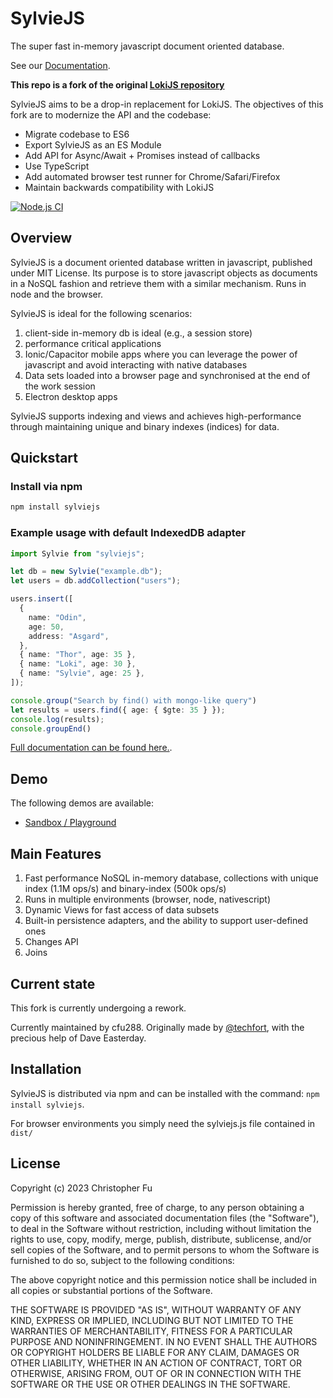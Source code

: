 # SylvieJS

The super fast in-memory javascript document oriented database.

See our [Documentation](https://cfu288.github.io/SylvieJS/).

**This repo is a fork of the original [LokiJS repository](https://github.com/techfort/LokiJS)**

SylvieJS aims to be a drop-in replacement for LokiJS. The objectives of this fork are to modernize the API and the codebase:

- Migrate codebase to ES6
- Export SylvieJS as an ES Module
- Add API for Async/Await + Promises instead of callbacks
- Use TypeScript
- Add automated browser test runner for Chrome/Safari/Firefox
- Maintain backwards compatibility with LokiJS

[![Node.js CI](https://github.com/cfu288/SylvieJS/actions/workflows/ci.yaml/badge.svg)](https://github.com/cfu288/SylvieJS/actions/workflows/ci.yaml)

## Overview

SylvieJS is a document oriented database written in javascript, published under MIT License.
Its purpose is to store javascript objects as documents in a NoSQL fashion and retrieve them with a similar mechanism.
Runs in node and the browser.

SylvieJS is ideal for the following scenarios:

1. client-side in-memory db is ideal (e.g., a session store)
2. performance critical applications
3. Ionic/Capacitor mobile apps where you can leverage the power of javascript and avoid interacting with native databases
4. Data sets loaded into a browser page and synchronised at the end of the work session
5. Electron desktop apps

SylvieJS supports indexing and views and achieves high-performance through maintaining unique and binary indexes (indices) for data.

## Quickstart

### Install via npm

```bash
npm install sylviejs
```

### Example usage with default IndexedDB adapter

```ts
import Sylvie from "sylviejs";

let db = new Sylvie("example.db");
let users = db.addCollection("users");

users.insert([
  {
    name: "Odin",
    age: 50,
    address: "Asgard",
  },
  { name: "Thor", age: 35 },
  { name: "Loki", age: 30 },
  { name: "Sylvie", age: 25 },
]);

console.group("Search by find() with mongo-like query")
let results = users.find({ age: { $gte: 35 } });
console.log(results);
console.groupEnd()
```

[Full documentation can be found here.](https://cfu288.github.io/SylvieJS/).

## Demo

The following demos are available:

- [Sandbox / Playground](https://replit.com/@cfu288/sylviejs-sandbox)


## Main Features

1. Fast performance NoSQL in-memory database, collections with unique index (1.1M ops/s) and binary-index (500k ops/s)
2. Runs in multiple environments (browser, node, nativescript)
3. Dynamic Views for fast access of data subsets
4. Built-in persistence adapters, and the ability to support user-defined ones
5. Changes API
6. Joins

## Current state

This fork is currently undergoing a rework.

Currently maintained by cfu288. Originally made by [@techfort](http://twitter.com/tech_fort), with the precious help of Dave Easterday.

## Installation

SylvieJS is distributed via npm and can be installed with the command:
`npm install sylviejs`.

For browser environments you simply need the sylviejs.js file contained in `dist/`

## License

Copyright (c) 2023 Christopher Fu

Permission is hereby granted, free of charge, to any person obtaining a copy of this software and associated documentation files (the "Software"), to deal in the Software without restriction, including without limitation the rights to use, copy, modify, merge, publish, distribute, sublicense, and/or sell copies of the Software, and to permit persons to whom the Software is furnished to do so, subject to the following conditions:

The above copyright notice and this permission notice shall be included in all copies or substantial portions of the Software.

THE SOFTWARE IS PROVIDED "AS IS", WITHOUT WARRANTY OF ANY KIND, EXPRESS OR IMPLIED, INCLUDING BUT NOT LIMITED TO THE WARRANTIES OF MERCHANTABILITY, FITNESS FOR A PARTICULAR PURPOSE AND NONINFRINGEMENT. IN NO EVENT SHALL THE AUTHORS OR COPYRIGHT HOLDERS BE LIABLE FOR ANY CLAIM, DAMAGES OR OTHER LIABILITY, WHETHER IN AN ACTION OF CONTRACT, TORT OR OTHERWISE, ARISING FROM, OUT OF OR IN CONNECTION WITH THE SOFTWARE OR THE USE OR OTHER DEALINGS IN THE SOFTWARE.
